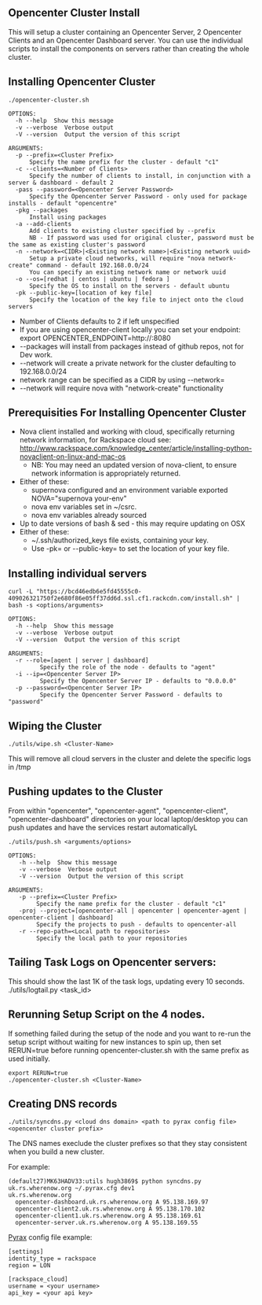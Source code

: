 Opencenter Cluster Install
-----------------------

This will setup a cluster containing an Opencenter Server, 2 Opencenter Clients and an Opencenter Dashboard server.
You can use the individual scripts to install the components on servers rather than creating the whole cluster.

Installing Opencenter Cluster
-----------------------

    ./opencenter-cluster.sh

    OPTIONS:
      -h --help  Show this message
      -v --verbose  Verbose output
      -V --version  Output the version of this script

    ARGUMENTS:
      -p --prefix=<Cluster Prefix>
          Specify the name prefix for the cluster - default "c1"
      -c --clients=<Number of Clients>
          Specify the number of clients to install, in conjunction with a server & dashboard - default 2
      -pass --password=<Opencenter Server Password>
          Specify the Opencenter Server Password - only used for package installs - default "opencentre"
      -pkg --packages
          Install using packages
      -a --add-clients
          Add clients to existing cluster specified by --prefix
          NB - If password was used for original cluster, password must be the same as existing cluster's password
      -n --network=<CIDR>|<Existing network name>|<Existing network uuid>
          Setup a private cloud networks, will require "nova network-create" command - default 192.168.0.0/24
          You can specify an existing network name or network uuid
      -o --os=[redhat | centos | ubuntu | fedora ]
          Specify the OS to install on the servers - default ubuntu
      -pk --public-key=[location of key file]
          Specify the location of the key file to inject onto the cloud servers

* Number of Clients defaults to 2 if left unspecified
* If you are using opencenter-client locally you can set your endpoint:
export OPENCENTER_ENDPOINT=http://<ip of server>:8080
* --packages will install from packages instead of github repos, not for Dev work.
* --network will create a private network for the cluster defaulting to 192.168.0.0/24
* network range can be specified as a CIDR by using --network=<CIDR>
* --network will require nova with "network-create" functionality

Prerequisities For Installing Opencenter Cluster
-----------------------

* Nova client installed and working with cloud, specifically returning network information, for Rackspace cloud see:
    http://www.rackspace.com/knowledge_center/article/installing-python-novaclient-on-linux-and-mac-os
  * NB: You may need an updated version of nova-client, to ensure network information is appropriately returned.
* Either of these:
  * supernova configured and an environment variable exported NOVA="supernova your-env"
  * nova env variables set in ~/csrc.
  * nova env variables already sourced
* Up to date versions of bash & sed - this may require updating on OSX
* Either of these:
  * ~/.ssh/authorized_keys file exists, containing your key.
  * Use -pk= or --public-key= to set the location of your key file.

Installing individual servers
-----------------------

    curl -L "https://bcd46edb6e5fd45555c0-409026321750f2e680f86e05ff37dd6d.ssl.cf1.rackcdn.com/install.sh" | bash -s <options/arguments>

    OPTIONS:
      -h --help  Show this message
      -v --verbose  Verbose output
      -V --version  Output the version of this script

    ARGUMENTS:
      -r --role=[agent | server | dashboard]
             Specify the role of the node - defaults to "agent"
      -i --ip=<Opencenter Server IP>
             Specify the Opencenter Server IP - defaults to "0.0.0.0"
      -p --password=<Opencenter Server IP>
             Specify the Opencenter Server Password - defaults to "password"

Wiping the Cluster 
-----------------------

    ./utils/wipe.sh <Cluster-Name>

This will remove all cloud servers in the cluster and delete the specific logs in /tmp

Pushing updates to the Cluster
-----------------------

From within "opencenter", "opencenter-agent", "opencenter-client", "opencenter-dashboard" directories on your local laptop/desktop
you can push updates and have the services restart automaticallyL

    ./utils/push.sh <arguments/options>

    OPTIONS:
       -h --help  Show this message
       -v --verbose  Verbose output
       -V --version  Output the version of this script

    ARGUMENTS:
       -p --prefix=<Cluster Prefix>
            Specify the name prefix for the cluster - default "c1"
       -proj --project=[opencenter-all | opencenter | opencenter-agent | opencenter-client | dashboard]
            Specify the projects to push - defaults to opencenter-all
       -r --repo-path=<Local path to repositories>
            Specify the local path to your repositories

 Tailing Task Logs on Opencenter servers:
-----------------------

This should show the last 1K of the task logs, updating every 10 seconds.
    ./utils/logtail.py <task_id>
 
Rerunning Setup Script on the 4 nodes. 
-----------------------

If something failed during the setup of the node and you want to re-run the setup
script without waiting for new instances to spin up, then set RERUN=true before running
opencenter-cluster.sh with the same prefix as used initially.

    export RERUN=true
    ./opencenter-cluster.sh <Cluster-Name>
 
Creating DNS records
--------------------

    ./utils/syncdns.py <cloud dns domain> <path to pyrax config file> <opencenter cluster prefix>

The DNS names execlude the cluster prefixes so that they stay consistent when you build a new cluster.

For example:

    (default27)MK63HADV33:utils hugh3869$ python syncdns.py uk.rs.wherenow.org ~/.pyrax.cfg dev1
    uk.rs.wherenow.org
      opencenter-dashboard.uk.rs.wherenow.org A 95.138.169.97
      opencenter-client2.uk.rs.wherenow.org A 95.138.170.102
      opencenter-client1.uk.rs.wherenow.org A 95.138.169.61
      opencenter-server.uk.rs.wherenow.org A 95.138.169.55

[Pyrax](https://github.com/rackspace/pyrax/blob/master/docs/pyrax_doc.md) config file example:

    [settings]
    identity_type = rackspace
    region = LON

    [rackspace_cloud]
    username = <your username>
    api_key = <your api key>
